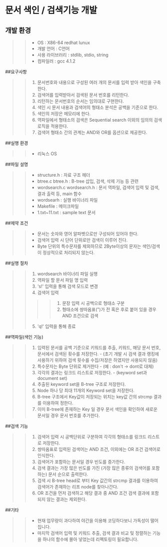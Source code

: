 # 문서 색인 / 검색기능 개발

## 개발 환경
>>* OS : X86-64 redhat lunux
>>* 개발 언어 : C언어
>>* 사용 라이브러리 : stdlib, stdio, string
>>* 컴파일러 : gcc 4.1.2

##요구사항
>>1. 문서번호와 내용으로 구성된 여러 개의 문서를 입력 받아 색인을 구축한다.
>>2. 검색어를 입력받아서 검색된 문서 번호를 리턴한다.
>>3. 리턴하는 문서번호의 순서는 임의대로 구현한다.
>>4. 색인 시 문서 내용과 검색어의 형태소 분석은 공백을 기준으로 한다.
>>5. 색인의 저장은 메모리에 한다.
>>6. 역파일에서 형태소의 검색은 Sequential search 이외의 임의의 검색 로직을 적용한다.
>>7. 검색어 형태소 간의 관계는 AND와 OR를 옵션으로 제공한다.
 
##실행 환경
>>* 리눅스 OS

##파일 설명
>>* structure.h : 자료 구조 헤더
>>* btree.c btree.h : B-tree 삽입, 검색, 삭제 기능 등 관련
>>* wordsearch.c wordsearch.h : 문서 역파일, 검색어 입력 및 검색, 결과 출력 등, main 함수
>>* wordsearh : 실행 바이너리 파일
>>* Makefile : 메이크파일
>>* 1.txt~11.txt : sample text 문서

##제약 조건
>>* 문서는 숫자와 영어 알파벳으로만 구성되어 있어야 한다.
>>* 검색어 입력 시 단어 단위로만 검색이 이루어 진다.
>>* Byte 단위의 특수문자를 제외하므로 2Byte이상의 문자는 색인/검색이 정상적으로 처리되지 않는다.
	

##실행 절차
>>1. wordsearch 바이너리 파일 실행
>>2. 역파일 할 문서 파일 명 입력
>>3. 's!' 입력을 통해 검색 모드로 변경
>>4. 검색어 입력
>>>>1) 문장 입력 시 공백으로 형태소 구분
>>>>2) 형태소에 쌍따옴표(")가 전 혹은 후로 붙어 있을 경우 AND 조건으로 검색
>>5. 'q!' 입력을 통해 종료


##역파일(색인 기능)
>>1. 입력된 문서를 공백 기준으로 키워드를 추출, 키워드, 해당 문서 번호, 문서에서 검색된 횟수를 저장한다. - (초기 개발 시 검색 결과 랭킹에 사용하기 위하여 검색 횟수를 수집/저장은 하였지만 사용되지 않음)
>>2. 특수문자는 Byte 단위로 제거한다 - (예 : don't -> dont로 대체)
>>3. 각각의 결과는 링크드 리스트로 저정한다. - (keyword set과 document set)
>>4. 추출된 keyword set을 B-tree 구조로 저장한다.
>>5. Node 하나 당 최대 11개의 Keyword set을 저장한다.
>>6. B-tree 구조에서 Key값이 저장되는 위치는 key값 간의 strcmp 결과를 이용하여 정한다.
>>7. 이미 B-tree에 존재하는 Key 일 경우 문서 색인을 확인하여 새로운 문서일 경우 문서 번호를 추가한다.


##검색 기능
>>1. 검색어 입력 시 공백단위로 구분하여 각각의 형태소를 링크드 리스트로 저장한다.
>>2. 쌍따옴표로 입력된 검색어는 AND 조건, 이외에는 OR 조건 검색어로 인식한다.
>>3. 검색어가 포함하는 문서일 경우 빈도를 증가한다.
>>4. 검색 결과는 가장 많은 빈도를 가진 (가장 많은 종류의 검색어를 포함하는) 문서 순으로 출력한다.
>>5. 검색 시 B-tree head로 부터 Key 값간의 strcmp 결과를 이용하여 검색어가 존재하는 리프 node를 찾아나간다.
>>6. OR 조건을 먼저 검색하고 해당 결과 중 AND 조건 검색 결과에 포함되지 않는 결과는 제외한다.


##기타
>>* 현재 업무량이 과다하여 야간을 이용해 코딩하다보니 가독성이 떨어집니다.
>>* 마지막 검색어 입력 및 키워드 추출, 검색 결과 비교 및 정렬하는 기능을 하나의 함수에 몰아 넣었는데 리펙토링이 필요합니다.



